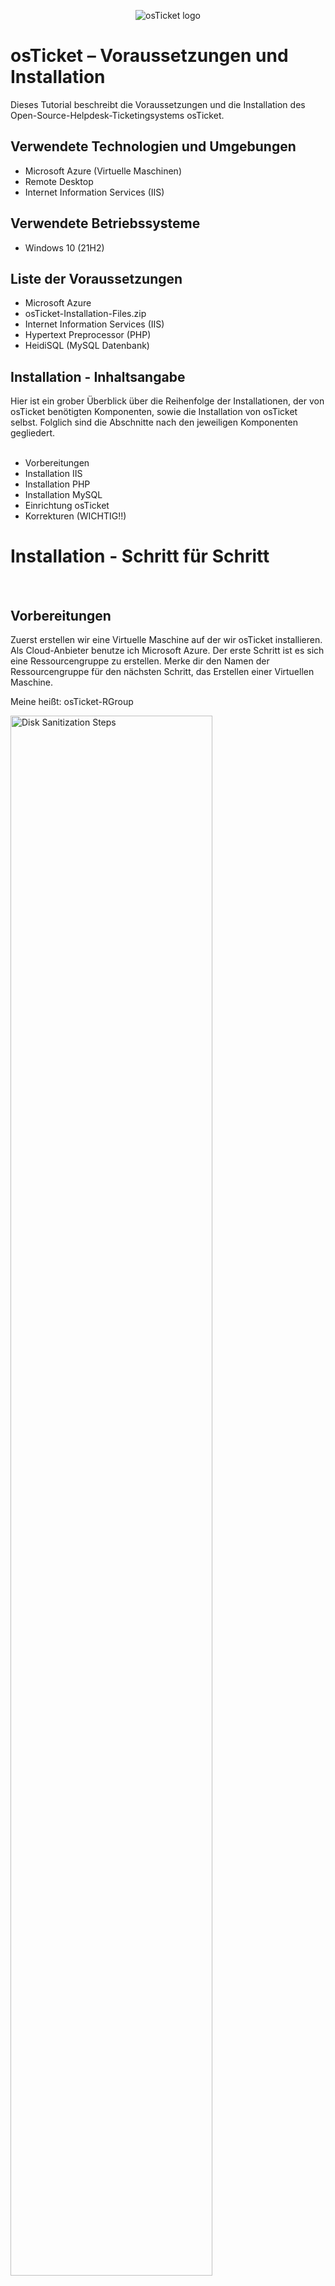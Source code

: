 <p align="center">
<img src="https://i.imgur.com/Clzj7Xs.png" alt="osTicket logo"/>
</p>

<h1>osTicket – Voraussetzungen und Installation</h1>
Dieses Tutorial beschreibt die Voraussetzungen und die Installation des Open-Source-Helpdesk-Ticketingsystems osTicket.<br />



<h2>Verwendete Technologien und Umgebungen</h2>

- Microsoft Azure (Virtuelle Maschinen)
- Remote Desktop
- Internet Information Services (IIS)



<h2>Verwendete Betriebssysteme</h2>

- Windows 10</b> (21H2)



<h2>Liste der Voraussetzungen</h2>

- Microsoft Azure
- osTicket-Installation-Files.zip
- Internet Information Services (IIS)
- Hypertext Preprocessor (PHP)
- HeidiSQL (MySQL Datenbank)



<h2>Installation - Inhaltsangabe</h2>
Hier ist ein grober Überblick über die Reihenfolge der Installationen, der von osTicket benötigten Komponenten, sowie die Installation von osTicket selbst. Folglich sind die Abschnitte nach den jeweiligen Komponenten gegliedert.
<br />
<br />

- Vorbereitungen
- Installation IIS
- Installation PHP
- Installation MySQL
- Einrichtung osTicket
- Korrekturen (WICHTIG!!)



<h1>Installation - Schritt für Schritt</h1>
<br />


<h2>Vorbereitungen</h2>

<p>
Zuerst erstellen wir eine Virtuelle Maschine auf der wir osTicket installieren. Als Cloud-Anbieter benutze ich Microsoft Azure. Der erste Schritt ist es sich eine Ressourcengruppe zu erstellen. Merke dir den Namen der Ressourcengruppe für den nächsten Schritt, das Erstellen einer Virtuellen Maschine. 
<p>
Meine heißt: osTicket-RGroup
</p>
<img src="https://i.imgur.com/sDhYnw1.png" height="80%" width="80%" alt="Disk Sanitization Steps"/>
</p>
<p>
Im Anschluss erstellen wir eine Virtuelle Maschine (/Virtuellen Computer). 
</p>
<p>
<img src="https://i.imgur.com/jdP4nYk.png" height="80%" width="80%" alt="Disk Sanitization Steps"/>
</p>
<p>
<hr>
Hierbei musst du auf folgende Dinge Acht geben. Alle folgenden Einstellungen befinden sich auf der ersten Seite, den "Grundeinstellungen":
  
- das Verwenden der zuvor erstellten Ressourcengruppe
- die Virtuellen Maschine taufen (einen Namen geben)
- bei "Region" eine möglichst nahe wählen (bezieht sich auf den physischen Standort deiner Virtuellen Maschine/Standort des Cloud-Centers in der deine Virtuelle Maschine Erschaffen wird. Daher je näher desto besser, da die Distanz sich später bei der Verbindung mit deinem Computer auf diese auswirken kann

<p>
<img src="https://i.imgur.com/Ftz495Q.png" height="80%" width="80%" alt="Disk Sanitization Steps"/>
</p>

- das "Image" bezeichnet das Betriebssystem der Virtuellen Maschine. Hier wählst du Windows 10 Pro aus.
- die "Größe" bezeichnet die Rechenleistung der Virtuellen Maschine. Ich wähle die Variante mit 4 vcpus ( 4 virtuelle Central Processing Units), falls Kosten ein Faktor ist, dann kannst du auch die Variante mit 2 vcpus auswählen. Diese reicht vollkommen aus für diese Anleitung.

<p>
<img src="https://i.imgur.com/ZXwR4iq.png" height="80%" width="80%" alt="Disk Sanitization Steps"/>
</p>

- der Benutzername und das entsprechende Passwort stehen dir frei, hauptsache du vergisst sie nicht. Sie spiegeln die Anmeldedaten des Benutzers des Betriebssystems deiner Virtuellen Maschine. Stell dir den Account deines eigenen Computersvor, den du gerade verwendest diesen Satz zu lesen. Für diesen Account definierst du den Benutzernamen und das entsprechende Passwort. Beides benötigst du um später Zugriff auf die Virtuelle Maschine zu haben.

<p>
<img src="https://i.imgur.com/YpzCSGI.png" height="80%" width="80%" alt="Disk Sanitization Steps"/>
</p>

- zuletzt setze das Häckchen für das Verfügen einer Windows 10/11-Lizenz
- den Rest kannst du unberührt lassen und anschließend unten links auf "Überprüfen und erstellen" drücken. Dann nochmal auf "Erstellen".

<p>
<img src="https://i.imgur.com/jubHI6s.png" height="80%" width="80%" alt="Disk Sanitization Steps"/>
</p>
<hr>
<p>
Nun müssen wir uns mit der Virtuellen Maschine verbinden und diese auch bedienen. Hierzu benutzen wir (auf Windows) die Anwendung Remotedesktopverbindung. Falls ihr eigener Computer ein MacOS ist, so müssen Sie eine App im App Store herunterladen namens Microsoft Remote Desktop.
</p>

<p>
<img src="https://i.imgur.com/oMyuNh1.png" height="80%" width="80%" alt="Disk Sanitization Steps"/>
</p>

<p>
<img src="https://i.imgur.com/pbC7dIS.png" height="80%" width="80%" alt="Disk Sanitization Steps"/>
</p>

<p>
<img src="https://i.imgur.com/tVsAUjz.png" height="80%" width="80%" alt="Disk Sanitization Steps"/>
</p>
<p>
Egal ob Remotedesktopverbindung oder Microsoft Desktop Remote müssen Sie nach dem öffnen der Anwendung die öffentliche IP-Addresse Ihrer Virtuellen Maschine eingeben sowie den Benutzername und das Passwort, welches Sie zuvor beim Erstellen der Maschine definiert haben. Nachdem Sie sich in Ihre Maschine eingeloggt haben, downloaden Sie diesen Ordner innerhalb Ihrer Viruellen Maschine: [osTicket-Installation-Files.zip](https://drive.google.com/uc?export=download&id=1b3RBkXTLNGXbibeMuAynkfzdBC1NnqaD). Von nun an wird alles innerhalb der Virtuellen Maschine gemacht. Zusammen mit dieser und dem Ordner steht unserer Installation von osTicket nichts mehr im Weg! 
</p>



<!--NEW SECTION -->
<h2>Installation IIS</h2>

<p>
<img src="https://i.imgur.com/DJmEXEB.png" height="80%" width="80%" alt="Disk Sanitization Steps"/>
</p>
<p>
Lorem ipsum dolor sit amet, consectetur adipiscing elit, sed do eiusmod tempor incididunt ut labore et dolore magna aliqua. Ut enim ad minim veniam, quis nostrud exercitation ullamco laboris nisi ut aliquip ex ea commodo consequat. Duis aute irure dolor in reprehenderit in voluptate velit esse cillum dolore eu fugiat nulla pariatur.
</p>
<br />



<!--NEW SECTION -->
<h2>Installation PHP</h2>

<p>
<img src="https://i.imgur.com/DJmEXEB.png" height="80%" width="80%" alt="Disk Sanitization Steps"/>
</p>
<p>
Lorem ipsum dolor sit amet, consectetur adipiscing elit, sed do eiusmod tempor incididunt ut labore et dolore magna aliqua. Ut enim ad minim veniam, quis nostrud exercitation ullamco laboris nisi ut aliquip ex ea commodo consequat. Duis aute irure dolor in reprehenderit in voluptate velit esse cillum dolore eu fugiat nulla pariatur.
</p>
<br />



<!--NEW SECTION -->
<h2>Installation MySQL</h2>

<p>
<img src="https://i.imgur.com/DJmEXEB.png" height="80%" width="80%" alt="Disk Sanitization Steps"/>
</p>
<p>
Lorem ipsum dolor sit amet, consectetur adipiscing elit, sed do eiusmod tempor incididunt ut labore et dolore magna aliqua. Ut enim ad minim veniam, quis nostrud exercitation ullamco laboris nisi ut aliquip ex ea commodo consequat. Duis aute irure dolor in reprehenderit in voluptate velit esse cillum dolore eu fugiat nulla pariatur.
</p>
<br />



<!--NEW SECTION -->
<h2>Einrichtung osTicket</h2>

<p>
<img src="https://i.imgur.com/DJmEXEB.png" height="80%" width="80%" alt="Disk Sanitization Steps"/>
</p>
<p>
Lorem ipsum dolor sit amet, consectetur adipiscing elit, sed do eiusmod tempor incididunt ut labore et dolore magna aliqua. Ut enim ad minim veniam, quis nostrud exercitation ullamco laboris nisi ut aliquip ex ea commodo consequat. Duis aute irure dolor in reprehenderit in voluptate velit esse cillum dolore eu fugiat nulla pariatur.
</p>
<br />



<!--NEW SECTION -->
<h2>Korrekturen</h2>

<p>
<img src="https://i.imgur.com/DJmEXEB.png" height="80%" width="80%" alt="Disk Sanitization Steps"/>
</p>
<p>
Lorem ipsum dolor sit amet, consectetur adipiscing elit, sed do eiusmod tempor incididunt ut labore et dolore magna aliqua. Ut enim ad minim veniam, quis nostrud exercitation ullamco laboris nisi ut aliquip ex ea commodo consequat. Duis aute irure dolor in reprehenderit in voluptate velit esse cillum dolore eu fugiat nulla pariatur.
</p>
<br />
